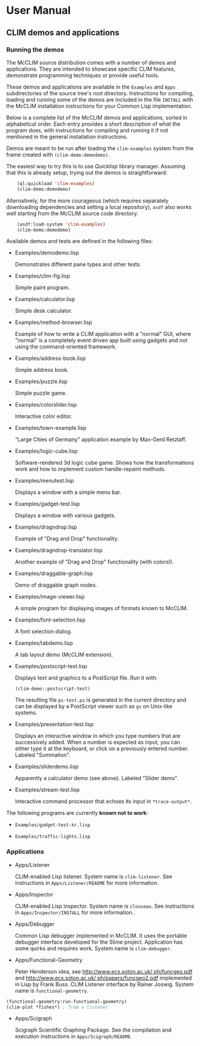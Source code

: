 # User Manual

## CLIM demos and applications

### Running the demos

The McCLIM source distribution comes with a number of demos and
applications. They are intended to showcase specific CLIM features,
demonstrate programming techniques or provide useful tools.

These demos and applications are available in the `Examples` and `Apps`
subdirectories of the source tree's root directory. Instructions for
compiling, loading and running some of the demos are included in the
file `INSTALL` with the McCLIM installation instructions for your Common
Lisp implementation.

Below is a complete list of the McCLIM demos and applications, sorted in
alphabetical order. Each entry provides a short description of what the
program does, with instructions for compiling and running it if not
mentioned in the general installation instructions.

Demos are meant to be run after loading the `clim-examples` system from
the frame created with `(clim-demo:demodemo)`.

The easiest way to try this is to use *Quicklisp* library manager.
Assuming that this is already setup, trying out the demos is
straightforward:

```commonlisp
    (ql:quickload 'clim-examples)
    (clim-demo:demodemo)
```

Alternatively, for the more courageous (which requires separately
downloading dependencies and setting a local repository), `asdf` also
works well starting from the McCLIM source code directory.

```commonlisp
    (asdf:load-system 'clim-examples)
    (clim-demo:demodemo)
```

Available demos and tests are defined in the following files:

-   Examples/demodemo.lisp

    Demonstrates different pane types and other tests.

-   Examples/clim-fig.lisp

    Simple paint program.

-   Examples/calculator.lisp

    Simple desk calculator.

-   Examples/method-browser.lisp

    Example of how to write a CLIM application with a "normal" GUI,
    where "normal" is a completely event driven app built using gadgets
    and not using the command-oriented framework.

-   Examples/address-book.lisp

    Simple address book.

-   Examples/puzzle.lisp

    Simple puzzle game.

-   Examples/colorslider.lisp

    Interactive color editor.

-   Examples/town-example.lisp

    "Large Cities of Germany" application example by Max-Gerd Retzlaff.

-   Examples/logic-cube.lisp

    Software-rendered 3d logic cube game. Shows how the transformations
    work and how to implement custom handle-repaint methods.

-   Examples/menutest.lisp

    Displays a window with a simple menu bar.

-   Examples/gadget-test.lisp

    Displays a window with various gadgets.

-   Examples/dragndrop.lisp

    Example of "Drag and Drop" functionality.

-   Examples/dragndrop-translator.lisp

    Another example of "Drag and Drop" functionality (with colors!).

-   Examples/draggable-graph.lisp

    Demo of draggable graph nodes.

-   Examples/image-viewer.lisp

    A simple program for displaying images of formats known to McCLIM.

-   Examples/font-selection.lisp

    A font selection dialog.

-   Examples/tabdemo.lisp

    A tab layout demo (McCLIM extension).

-   Examples/postscript-test.lisp

    Displays text and graphics to a PostScript file. Run it with:

        (clim-demo::postscript-test)

    The resulting file `ps-test.ps` is generated in the current
    directory and can be displayed by a PostScript viewer such as `gv`
    on Unix-like systems.

-   Examples/presentation-test.lisp

    Displays an interactive window in which you type numbers that are
    successively added. When a number is expected as input, you can
    either type it at the keyboard, or click on a previously entered
    number. Labeled "Summation".

-   Examples/sliderdemo.lisp

    Apparently a calculator demo (see above). Labeled "Slider demo".

-   Examples/stream-test.lisp

    Interactive command processor that echoes its input in
    `*trace-output*`.

The following programs are currently **known not to work**:

-   `Examples/gadget-test-kr.lisp`

-   `Examples/traffic-lights.lisp`

### Applications

-   Apps/Listener

    CLIM-enabled Lisp listener. System name is `clim-listener`. See
    instructions in `Apps/Listener/README` for more information.

-   Apps/Inspector

    CLIM-enabled Lisp inspector. System name is `clouseau`. See
    instructions in `Apps/Inspector/INSTALL` for more information..

-   Apps/Debugger

    Common Lisp debugger implemented in McCLIM. It uses the portable
    debugger interface developed for the Slime project. Application has
    some quirks and requires work. System name is `clim-debugger`.

-   Apps/Functional-Geometry

    Peter Henderson idea, see http://www.ecs.soton.ac.uk/ ph/funcgeo.pdf
    and http://www.ecs.soton.ac.uk/ ph/papers/funcgeo2.pdf implemented
    in Lisp by Frank Buss. CLIM Listener interface by Rainer Joswig.
    System name is `functional-geometry`.

```commonlisp
(functional-geometry:run-functional-geometry)
(clim-plot *fishes*) ; from a listener
```

-   Apps/Scigraph

    Scigraph Scientific Graphing Package. See the compilation and
    execution instructions in `Apps/Scigraph/README`.

